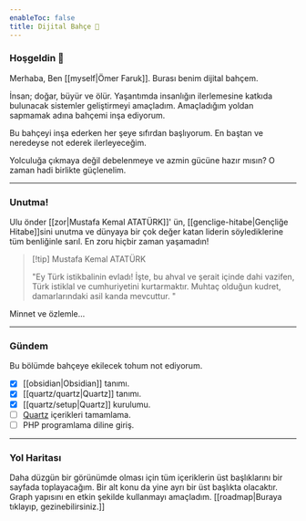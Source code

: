 ```yaml
---
enableToc: false
title: Dijital Bahçe 🌱
---
```


### Hoşgeldin 👋

Merhaba, Ben [[myself|Ömer Faruk]]. Burası benim dijital bahçem. 

İnsan; doğar, büyür ve ölür. Yaşantımda insanlığın ilerlemesine katkıda bulunacak sistemler geliştirmeyi amaçladım. Amaçladığım yoldan sapmamak adına bahçemi inşa ediyorum. 

Bu bahçeyi inşa ederken her şeye sıfırdan başlıyorum. En baştan ve neredeyse not ederek ilerleyeceğim. 

Yolculuğa çıkmaya değil debelenmeye ve azmin gücüne hazır mısın? O zaman hadi birlikte güçlenelim.

---

### Unutma!

Ulu önder [[zor|Mustafa Kemal ATATÜRK]]' ün, [[genclige-hitabe|Gençliğe Hitabe]]sini unutma ve dünyaya bir çok değer katan liderin söylediklerine tüm benliğinle sarıl. En zoru hiçbir zaman yaşamadın!

> [!tip] Mustafa Kemal ATATÜRK 
> 
> "Ey Türk istikbalinin evladı! İşte, bu ahval ve şerait içinde dahi vazifen, Türk istiklal ve cumhuriyetini kurtarmaktır. Muhtaç olduğun kudret, damarlarındaki asil kanda mevcuttur. "

Minnet ve özlemle...

--- 

### Gündem

Bu bölümde bahçeye ekilecek tohum not ediyorum. 

- [x] [[obsidian|Obsidian]] tanımı.
- [x] [[quartz/quartz|Quartz]] tanımı.
- [x] [[quartz/setup|Quartz]] kurulumu.
- [ ] [Quartz](https://quartz.jzhao.xyz/) içerikleri tamamlama.
- [ ] PHP programlama diline giriş.

---

### Yol Haritası

Daha düzgün bir görünümde olması için tüm içeriklerin üst başlıklarını bir sayfada toplayacağım. Bir alt konu da yine ayrı bir üst başlıkta olacaktır. Graph yapısını en etkin şekilde kullanmayı amaçladım. [[roadmap|Buraya tıklayıp, gezinebilirsiniz.]]


